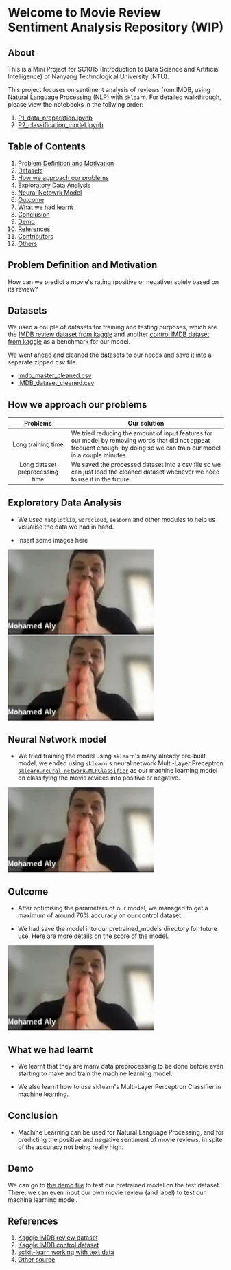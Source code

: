 # Welcome to Movie Review Sentiment Analysis Repository (WIP)

## About

This is a Mini Project for SC1015 (Introduction to Data Science and Artificial Intelligence) of Nanyang Technological University (NTU).

This project focuses on sentiment analysis of reviews from IMDB, using Natural Language Processing (NLP) with `sklearn`. For detailed walkthrough, please view the notebooks in the follwing order:

1. [P1_data_preparation.ipynb](./P1_data_preparation.ipynb)
2. [P2_classification_model.ipynb](./P2_classification_model.ipynb)

## Table of Contents

1. [Problem Definition and Motivation](#problem-definition-and-motivation)
2. [Datasets](#datasets)
3. [How we approach our problems](#how-we-approach-our-problems)
4. [Exploratory Data Analysis](#exploratory-data-analysis)
5. [Neural Netowrk Model](#neural-network-model)
6. [Outcome](#outcome)
7. [What we had learnt](#what-we-had-learnt)
8. [Conclusion](#conclusion)
9. [Demo](#demo)
10. [References](#references)
11. [Contributors](#contributors)
12. [Others](https://www.youtube.com/watch?v=dQw4w9WgXcQ)

## Problem Definition and Motivation

How can we predict a movie's rating (positive or negative) solely based on its review?

## Datasets

We used a couple of datasets for training and testing purposes, which are the [IMDB review dataset from kaggle](https://www.kaggle.com/datasets/utathya/imdb-review-dataset) and another [control IMDB dataset from kaggle](https://www.youtube.com/watch?v=dQw4w9WgXcQ) as a benchmark for our model.

We went ahead and cleaned the datasets to our needs and save it into a separate zipped csv file.

- [imdb_master_cleaned.csv](./datasets/imdb_master_cleaned.zip)
- [IMDB_dataset_cleaned.csv](./datasets/IMDB_dataset_cleaned.zip)

## How we approach our problems

| Problems | Our solution |
| :------: | ------------ |
| Long training time | We tried reducing the amount of input features for our model by removing words that did not appeat frequent enough, by doing so we can train our model in a couple minutes. |
| Long dataset preprocessing time | We saved the processed dataset into a csv file so we can just load the cleaned dataset whenever we need to use it in the future. |

## Exploratory Data Analysis

- We used `matplotlib`, `wordcloud`, `seaborn` and other modules to help us visualise the data we had in hand.

- Insert some images here

![image 1](./images/temp.jpg)
![image 2](./images/temp.jpg)

## Neural Network model

- We tried training the model using `sklearn`'s many already pre-built model, we ended using `sklearn`'s neural network Multi-Layer Preceptron [`sklearn.neural_network.MLPClassifier`](https://scikit-learn.org/stable/modules/generated/sklearn.neural_network.MLPClassifier.html) as our machine learning model on classifying the movie reviees into positive or negative.

![another_image_here](./images/temp.jpg)

## Outcome

- After optimising the parameters of our model, we managed to get a maximum of around 76% accuracy on our control dataset.

- We had save the model into our pretrained_models directory for future use. Here are more details on the score of the model.

![model score stuff](./images/temp.jpg)

## What we had learnt

- We learnt that they are many data preprocessing to be done before even starting to make and train the machine learning model.

- We also learnt how to use `sklearn`'s Multi-Layer Perceptron Classifier in machine learning.

## Conclusion

- Machine Learning can be used for Natural Language Processing, and for predicting the positive and negative sentiment of movie reviews, in spite of the accuracy not being really high.

## Demo

We can go to [the demo file](./demo.ipynb) to test our pretrained model on the test dataset. There, we can even input our own movie review (and label) to test our machine learning model.

## References

1. [Kaggle IMDB review dataset](https://www.kaggle.com/datasets/utathya/imdb-review-dataset)
2. [Kaggle IMDB control dataset](https://www.kaggle.com/code/shubhamptrivedi/sentiment-analysis-on-imdb-movie-reviews/data?select=IMDB+Dataset.csv)
3. [scikit-learn working with text data](https://scikit-learn.org/stable/tutorial/text_analytics/working_with_text_data.html)
4. [Other source](https://www.youtube.com/watch?v=dQw4w9WgXcQ)
